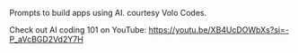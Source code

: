 Prompts to build apps using AI. courtesy Volo Codes. 

Check out AI coding 101 on YouTube: https://youtu.be/XB4UcDOWbXs?si=-P_aVcBGD2Vd2Y7H
